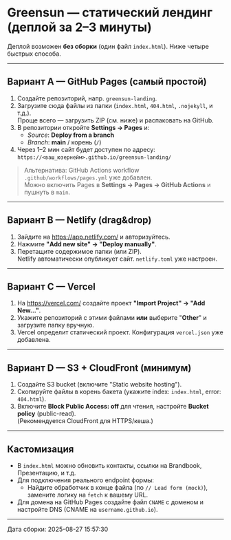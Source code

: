 # Greensun — статический лендинг (деплой за 2–3 минуты)

Деплой возможен **без сборки** (один файл `index.html`). Ниже четыре быстрых способа.

---

## Вариант A — GitHub Pages (самый простой)

1) Создайте репозиторий, напр. `greensun-landing`.
2) Загрузите сюда файлы из папки (`index.html`, `404.html`, `.nojekyll`, и т.д.).  
   Проще всего — загрузить ZIP (см. ниже) и распаковать на GitHub.
3) В репозитории откройте **Settings → Pages** и:
   - *Source*: **Deploy from a branch**
   - *Branch*: **main** / корень (`/`)
4) Через 1–2 мин сайт будет доступен по адресу:  
   `https://<ваш_юзернейм>.github.io/greensun-landing/`

> Альтернатива: GitHub Actions workflow `.github/workflows/pages.yml` уже добавлен.  
> Можно включить Pages в **Settings → Pages → GitHub Actions** и пушнуть в `main`.

---

## Вариант B — Netlify (drag&drop)

1) Зайдите на https://app.netlify.com/ и авторизуйтесь.
2) Нажмите **"Add new site" → "Deploy manually"**.
3) Перетащите содержимое папки (или ZIP).  
   Netlify автоматически опубликует сайт. `netlify.toml` уже настроен.

---

## Вариант C — Vercel

1) На https://vercel.com/ создайте проект **"Import Project" → "Add New..."**.
2) Укажите репозиторий с этими файлами **или** выберите "**Other**" и загрузите папку вручную.
3) Vercel определит статический проект. Конфигурация `vercel.json` уже добавлена.

---

## Вариант D — S3 + CloudFront (минимум)

1) Создайте S3 bucket (включите "Static website hosting").
2) Скопируйте файлы в корень бакета (укажите index: `index.html`, error: `404.html`).
3) Включите **Block Public Access: off** для чтения, настройте **Bucket policy** (public-read).  
   (Рекомендуется CloudFront для HTTPS/кеша.)

---

## Кастомизация

- В `index.html` можно обновить контакты, ссылки на Brandbook, Презентацию, и т.д.
- Для подключения реального endpoint формы:
  - Найдите обработчик в конце файла (по `// Lead form (mock)`), замените логику на `fetch` к вашему URL.
- Для домена на GitHub Pages создайте файл `CNAME` с доменом и настройте DNS (CNAME на `username.github.io`).

---

Дата сборки: 2025-08-27 15:57:30
